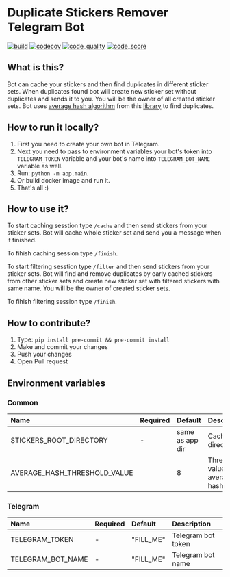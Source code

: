 # Duplicate Stickers Remover Telegram Bot

[![build](https://github.com/isayakhov/duplicate-stickers-remover-bot/workflows/Linters%20And%20Tests/badge.svg)](https://github.com/isayakhov/duplicate-stickers-remover-bot/blob/main/.github/workflows/lint-and-tests.yml)
[![codecov](https://codecov.io/gh/isayakhov/duplicate-stickers-remover-bot/branch/master/graph/badge.svg?token=I7OA0CI4TU)](https://codecov.io/gh/isayakhov/duplicate-stickers-remover-bot)
[![code_quality](https://api.codiga.io/project/30890/score/svg)](https://app.codiga.io/project/30890/dashboard)
[![code_score](https://api.codiga.io/project/30890/status/svg)](https://app.codiga.io/project/30890/dashboard)

## What is this?

Bot can cache your stickers and then find duplicates in different sticker sets. When duplicates found bot will create new sticker set without duplicates and sends it to you. You will be the owner of all created sticker sets. Bot uses [average hash algorithm](http://www.hackerfactor.com/blog/index.php?/archives/432-Looks-Like-It.html) from this [library](https://github.com/JohannesBuchner/imagehash) to find duplicates.

## How to run it locally?

1. First you need to create your own bot in Telegram.
2. Next you need to pass to environment variables your bot's token into `TELEGRAM_TOKEN` variable and your bot's name into `TELEGRAM_BOT_NAME` variable as well.
3. Run: `python -m app.main`.
4. Or build docker image and run it.
5. That's all :)

## How to use it?

To start caching sesstion type `/cache` and then send stickers from your sticker sets. Bot will cache whole sticker set and send you a message when it finished.

To fihish caching session type `/finish`.

To start filtering sesstion type `/filter` and then send stickers from your sticker sets. Bot will find and remove duplicates by early cached stickers from other sticker sets and create new sticker set with filtered stickers with same name. You will be the owner of created sticker sets.

To fihish filtering session type `/finish`.

## How to contribute?

1. Type: `pip install pre-commit && pre-commit install`
2. Make and commit your changes
3. Push your changes
4. Open Pull request

## Environment variables

### Common

|Name     | Required | Default | Description|
|:--------|:-------- |:------- |:-----------|
| STICKERS_ROOT_DIRECTORY      | - | same as app dir | Cache root directory             |
| AVERAGE_HASH_THRESHOLD_VALUE |   | 8               | Threshold value for average hash |

### Telegram

|Name     | Required | Default | Description|
|:--------|:-------- |:------- |:-----------|
| TELEGRAM_TOKEN    | - | "FILL_ME" | Telegram bot token |
| TELEGRAM_BOT_NAME | - | "FILL_ME" | Telegram bot name  |
